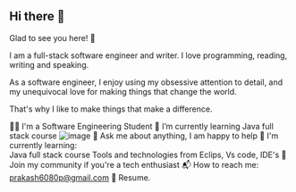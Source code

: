  ## Hi there 👋
Glad to see you here!  👋

 I am a full-stack software engineer and writer. I love programming, reading, writing and speaking.

As a software engineer, I enjoy using my obsessive attention to detail, and my unequivocal love for making things that change the world.

That's why I like to make things that make a difference.
  
👨‍🎓 I'm a  Software Engineering Student
🌱 I’m currently learning Java full stack course                               ![image](https://github.com/user-attachments/assets/3566807e-c4b4-4c23-84ec-6f21e77c32ea)
💬 Ask me about anything, I am happy to help
🌱 I'm currently learning:                                                                                  
Java full stack course 
Tools and technologies from Eclips, Vs code, IDE's
👯 Join my community if you're a tech enthusiast
📬 How to reach me: prakash6080p@gmail.com
📝 Resume.

 


